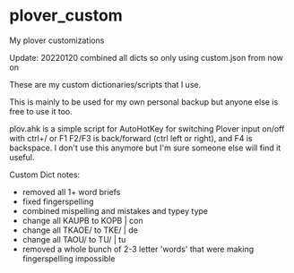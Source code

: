 # plover_custom
My plover customizations

Update: 20220120 combined all dicts so only using custom.json from now on 

These are my custom dictionaries/scripts that I use.

This is mainly to be used for my own personal backup but anyone else is free to use it too.

plov.ahk is a simple script for AutoHotKey for switching Plover input on/off with ctrl+/ or F1
F2/F3 is back/forward (ctrl left or right), and F4 is backspace. I don't use this anymore but I'm sure someone else will find it useful. 


Custom Dict notes:
- removed all 1+ word briefs
- fixed fingerspelling
- combined mispelling and mistakes and typey type
- change all KAUPB to KOPB | con
- change all TKAOE/ to TKE/ | de
- change all TAOU/ to TU/ | tu
- removed a whole bunch of 2-3 letter 'words' that were making fingerspelling impossible
